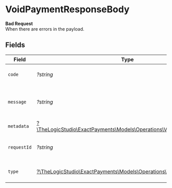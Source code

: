 # VoidPaymentResponseBody

**Bad Request**\
When there are errors in the payload.



## Fields

| Field                                                                                                                  | Type                                                                                                                   | Required                                                                                                               | Description                                                                                                            | Example                                                                                                                |
| ---------------------------------------------------------------------------------------------------------------------- | ---------------------------------------------------------------------------------------------------------------------- | ---------------------------------------------------------------------------------------------------------------------- | ---------------------------------------------------------------------------------------------------------------------- | ---------------------------------------------------------------------------------------------------------------------- |
| `code`                                                                                                                 | *?string*                                                                                                              | :heavy_minus_sign:                                                                                                     | Code of the validation error.                                                                                          | payments-validation-error                                                                                              |
| `message`                                                                                                              | *?string*                                                                                                              | :heavy_minus_sign:                                                                                                     | Message explaining the validation error.                                                                               | Failed to creating secondary transaction                                                                               |
| `metadata`                                                                                                             | [?\TheLogicStudio\ExactPayments\Models\Operations\VoidPaymentMetadata](../../Models/Operations/VoidPaymentMetadata.md) | :heavy_minus_sign:                                                                                                     | N/A                                                                                                                    |                                                                                                                        |
| `requestId`                                                                                                            | *?string*                                                                                                              | :heavy_minus_sign:                                                                                                     | Request identifier in UUID format.                                                                                     | bcc78633-cd09-4e7d-8f3b-d593fdc1439c                                                                                   |
| `type`                                                                                                                 | [?\TheLogicStudio\ExactPayments\Models\Operations\VoidPaymentType](../../Models/Operations/VoidPaymentType.md)         | :heavy_minus_sign:                                                                                                     | Type of the validation error.                                                                                          | api-error                                                                                                              |